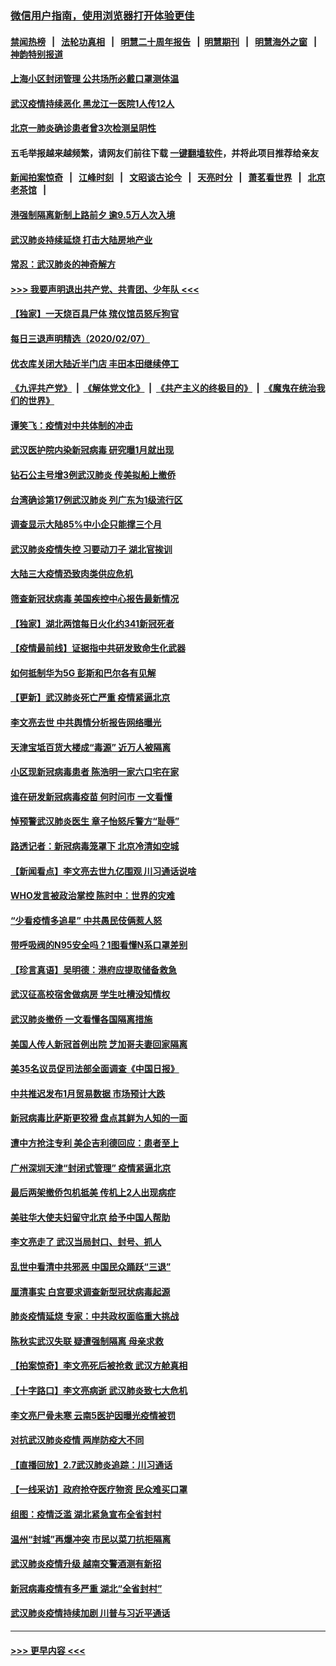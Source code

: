 ### [微信用户指南，使用浏览器打开体验更佳](https://github.com/gfw-breaker/banned-news1/blob/master/indexes/wechat-guide.md?t=0)
#### [禁闻热榜](热点新闻.md?t=0)  &nbsp;&nbsp;|&nbsp;&nbsp; [法轮功真相](https://github.com/gfw-breaker/truth/blob/master/README.md?t=0) &nbsp;&nbsp;|&nbsp;&nbsp; [明慧二十周年报告](https://github.com/gfw-breaker/mh-reports/blob/master/README.md?t=0) &nbsp;&nbsp;|&nbsp;&nbsp;[明慧期刊](https://github.com/gfw-breaker/mh-qikan) &nbsp;&nbsp;|&nbsp;&nbsp; [明慧海外之窗](https://github.com/gfw-breaker/mh-news/blob/master/README.md?t=0) &nbsp;&nbsp;|&nbsp;&nbsp; [神韵特别报道](https://github.com/gfw-breaker/mh-news/blob/master/shenyun.md?t=0)
#### [上海小区封闭管理 公共场所必戴口罩测体温](../pages/nsc413/n11853846.md?t=02082155) 
#### [武汉疫情持续恶化 黑龙江一医院1人传12人](../pages/nsc413/n11853839.md?t=02082155) 
#### [北京一肺炎确诊患者曾3次检测呈阴性](../pages/nsc413/n11853772.md?t=02082155) 
#### 五毛举报越来越频繁，请网友们前往下载 [一键翻墙软件](https://github.com/gfw-breaker/ssr-accounts)，并将此项目推荐给亲友
#### [新闻拍案惊奇](https://github.com/gfw-breaker/banned-news1/blob/master/pages/link4.md) &nbsp;&nbsp;|&nbsp;&nbsp; [江峰时刻](https://github.com/gfw-breaker/banned-news1/blob/master/pages/link4.md) &nbsp;&nbsp;|&nbsp;&nbsp; [文昭谈古论今](https://github.com/gfw-breaker/banned-news1/blob/master/pages/link4.md) &nbsp;&nbsp;|&nbsp;&nbsp; [天亮时分](https://github.com/gfw-breaker/banned-news1/blob/master/pages/link4.md) &nbsp;&nbsp;|&nbsp;&nbsp; [萧茗看世界](https://github.com/gfw-breaker/banned-news1/blob/master/pages/link4.md) &nbsp;&nbsp;|&nbsp;&nbsp; [北京老茶馆](https://github.com/gfw-breaker/banned-news1/blob/master/pages/link4.md) &nbsp;&nbsp;|&nbsp;&nbsp; 
#### [港强制隔离新制上路前夕 逾9.5万人次入境](../pages/nsc413/n11853708.md?t=02082155) 
#### [武汉肺炎持续延烧 打击大陆房地产业](../pages/nsc413/n11853405.md?t=02082155) 
#### [常忍：武汉肺炎的神奇解方](../pages/nsc413/n11853413.md?t=02082155) 
#### [>>> 我要声明退出共产党、共青团、少年队 <<<](https://github.com/begood0513/goodnews/blob/master/quit/letter.md) 
#### [【独家】一天烧百具尸体 殡仪馆员怒斥狗官](../pages/nsc413/n11853323.md?t=02082155) 
#### [每日三退声明精选（2020/02/07）](../pages/nsc413/n11853462.md?t=02082155) 
#### [优衣库关闭大陆近半门店 丰田本田继续停工](../pages/nsc413/n11853213.md?t=02082155) 
#### [《九评共产党》](https://github.com/begood0513/9ping.md/blob/master/README.md) &nbsp;|&nbsp; [《解体党文化》](../../../../jtdwh.md/blob/master/README.md)  &nbsp;|&nbsp; [《共产主义的终极目的》](../../../../gczydzjmd.md/blob/master/README.md) &nbsp;|&nbsp; [《魔鬼在统治我们的世界》](../../../../mgztzwmdsj.md/blob/master/README.md) 
#### [谭笑飞：疫情对中共体制的冲击](../pages/nsc413/n11853341.md?t=02082155) 
#### [武汉医护院内染新冠病毒 研究曝1月就出现](../pages/nsc413/n11852928.md?t=02082155) 
#### [钻石公主号增3例武汉肺炎 传美拟船上撤侨](../pages/nsc413/n11853240.md?t=02082155) 
#### [台湾确诊第17例武汉肺炎 列广东为1级流行区](../pages/nsc413/n11853182.md?t=02082155) 
#### [调查显示大陆85%中小企只能撑三个月](../pages/nsc413/n11853086.md?t=02082155) 
#### [武汉肺炎疫情失控 习要动刀子 湖北官挨训](../pages/nsc413/n11851103.md?t=02082155) 
#### [大陆三大疫情恐致肉类供应危机](../pages/nsc413/n11852769.md?t=02082155) 
#### [筛查新冠状病毒 美国疾控中心报告最新情况](../pages/nsc413/n11853070.md?t=02082155) 
#### [【独家】湖北两馆每日火化约341新冠死者](../pages/nsc413/n11845444.md?t=02082155) 
#### [【疫情最前线】证据指中共研发致命生化武器](../pages/nsc413/n11853087.md?t=02082155) 
#### [如何抵制华为5G 彭斯和巴尔各有见解](../pages/nsc413/n11852535.md?t=02082155) 
#### [【更新】武汉肺炎死亡严重 疫情紧逼北京](../pages/nsc413/n11801312.md?t=02082155) 
#### [李文亮去世 中共舆情分析报告网络曝光](../pages/nsc413/n11852868.md?t=02082155) 
#### [天津宝坻百货大楼成“毒源” 近万人被隔离](../pages/nsc413/n11852839.md?t=02082155) 
#### [小区现新冠病毒患者 陈浩明一家六口宅在家](../pages/nsc413/n11852799.md?t=02082155) 
#### [谁在研发新冠病毒疫苗 何时问市 一文看懂](../pages/nsc413/n11852840.md?t=02082155) 
#### [悼预警武汉肺炎医生 章子怡怒斥警方“耻辱”](../pages/nsc413/n11852148.md?t=02082155) 
#### [路透记者：新冠病毒笼罩下 北京冷清如空城](../pages/nsc413/n11852835.md?t=02082155) 
#### [【新闻看点】李文亮去世九亿围观 川习通话说啥](../pages/nsc413/n11852360.md?t=02082155) 
#### [WHO发言被政治掌控 陈时中：世界的灾难](../pages/nsc413/n11851740.md?t=02082155) 
#### [“少看疫情多追星” 中共愚民伎俩惹人怒](../pages/nsc413/n11852499.md?t=02082155) 
#### [带呼吸阀的N95安全吗？1图看懂N系口罩差别](../pages/nsc413/n11846752.md?t=02082155) 
#### [【珍言真语】吴明德：港府应提取储备救急](../pages/nsc413/n11852734.md?t=02082155) 
#### [武汉征高校宿舍做病房 学生吐槽没知情权](../pages/nsc413/n11852555.md?t=02082155) 
#### [武汉肺炎撤侨 一文看懂各国隔离措施](../pages/nsc413/n11844216.md?t=02082155) 
#### [美国人传人新冠首例出院 芝加哥夫妻回家隔离](../pages/nsc413/n11852452.md?t=02082155) 
#### [美35名议员促司法部全面调查《中国日报》](../pages/nsc413/n11852435.md?t=02082155) 
#### [中共推迟发布1月贸易数据 市场预计大跌](../pages/nsc413/n11852380.md?t=02082155) 
#### [新冠病毒比萨斯更狡猾 盘点其鲜为人知的一面](../pages/nsc413/n11851114.md?t=02082155) 
#### [遭中方抢注专利 美企吉利德回应：患者至上](../pages/nsc413/n11852037.md?t=02082155) 
#### [广州深圳天津“封闭式管理” 疫情紧逼北京](../pages/nsc413/n11852246.md?t=02082155) 
#### [最后两架撤侨包机抵美 传机上2人出现病症](../pages/nsc413/n11852173.md?t=02082155) 
#### [美驻华大使夫妇留守北京 给予中国人帮助](../pages/nsc413/n11852165.md?t=02082155) 
#### [李文亮走了 武汉当局封口、封号、抓人](../pages/nsc413/n11852108.md?t=02082155) 
#### [乱世中看清中共邪恶 中国民众踊跃“三退”](../pages/nsc413/n11835515.md?t=02082155) 
#### [厘清事实 白宫要求调查新型冠状病毒起源](../pages/nsc413/n11852106.md?t=02082155) 
#### [肺炎疫情延烧 专家：中共政权面临重大挑战](../pages/nsc413/n11851884.md?t=02082155) 
#### [陈秋实武汉失联 疑遭强制隔离 母亲求救](../pages/nsc413/n11851944.md?t=02082155) 
#### [【拍案惊奇】李文亮死后被抢救 武汉方舱真相](../pages/nsc413/n11851958.md?t=02082155) 
#### [【十字路口】李文亮病逝 武汉肺炎致七大危机](../pages/nsc413/n11850690.md?t=02082155) 
#### [李文亮尸骨未寒 云南5医护因曝光疫情被罚](../pages/nsc413/n11851761.md?t=02082155) 
#### [对抗武汉肺炎疫情 两岸防疫大不同](../pages/nsc413/n11846318.md?t=02082155) 
#### [【直播回放】2.7武汉肺炎追踪：川习通话](../pages/nsc413/n11851802.md?t=02082155) 
#### [【一线采访】政府抢夺医疗物资 民众难买口罩](../pages/nsc413/n11851017.md?t=02082155) 
#### [组图：疫情泛滥 湖北紧急宣布全省封村](../pages/nsc413/n11851563.md?t=02082155) 
#### [温州“封城”再爆冲突 市民以菜刀抗拒隔离](../pages/nsc413/n11851538.md?t=02082155) 
#### [武汉肺炎疫情升级 越南交警酒测有新招](../pages/nsc413/n11851632.md?t=02082155) 
#### [新冠病毒疫情有多严重 湖北“全省封村”](../pages/nsc413/n11851296.md?t=02082155) 
#### [武汉肺炎疫情持续加剧 川普与习近平通话](../pages/nsc413/n11851613.md?t=02082155) 

----
#### [ >>> 更早内容 <<< ](../indexes/nsc413-earlier.md)
